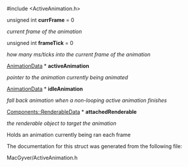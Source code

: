 <div id="struct_macgyver_1_1_animations_1_1_active_animation">

</div>

<span id="struct_macgyver_1_1_animations_1_1_active_animation"
label="struct_macgyver_1_1_animations_1_1_active_animation"></span>

\#include $<$ActiveAnimation.h$>$

<div class="DoxyCompactItemize">

<span id="struct_macgyver_1_1_animations_1_1_active_animation_ae0842eecd0834fa3fa698fab31990fcc"
label="struct_macgyver_1_1_animations_1_1_active_animation_ae0842eecd0834fa3fa698fab31990fcc"></span>
unsigned int **currFrame** = 0

<div class="DoxyCompactList">

*current frame of the animation*

</div>

<span id="struct_macgyver_1_1_animations_1_1_active_animation_a8bd50bf4a52aecbc3a8555281216fa25"
label="struct_macgyver_1_1_animations_1_1_active_animation_a8bd50bf4a52aecbc3a8555281216fa25"></span>
unsigned int **frameTick** = 0

<div class="DoxyCompactList">

*how many ms/ticks into the current frame of the animation*

</div>

<span id="struct_macgyver_1_1_animations_1_1_active_animation_a763ee7bba42a0dd413ee9b08b7197931"
label="struct_macgyver_1_1_animations_1_1_active_animation_a763ee7bba42a0dd413ee9b08b7197931"></span>
[AnimationData](#struct_macgyver_1_1_animations_1_1_animation_data)
$\ast$ **activeAnimation**

<div class="DoxyCompactList">

*pointer to the animation currently being animated*

</div>

<span id="struct_macgyver_1_1_animations_1_1_active_animation_a0d1b21f53e77311864908ad6a7667a79"
label="struct_macgyver_1_1_animations_1_1_active_animation_a0d1b21f53e77311864908ad6a7667a79"></span>
[AnimationData](#struct_macgyver_1_1_animations_1_1_animation_data)
$\ast$ **idleAnimation**

<div class="DoxyCompactList">

*fall back animation when a non-looping active animation finishes*

</div>

<span id="struct_macgyver_1_1_animations_1_1_active_animation_a828150153ed9bcfcf8e5ef9de4d4ee01"
label="struct_macgyver_1_1_animations_1_1_active_animation_a828150153ed9bcfcf8e5ef9de4d4ee01"></span>
[Components::RenderableData](#struct_macgyver_1_1_components_1_1_renderable_data)
$\ast$ **attachedRenderable**

<div class="DoxyCompactList">

*the renderable object to target the animation*

</div>

</div>

Holds an animation currently being ran each frame

The documentation for this struct was generated from the following file:

<div class="DoxyCompactItemize">

MacGyver/ActiveAnimation.h

</div>
